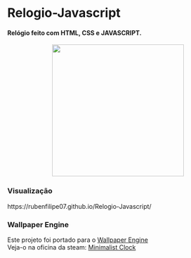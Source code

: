 # Relogio-Javascript
<h4>Relógio feito com HTML, CSS e JAVASCRIPT. </h4>
<p align="center">
  <a href="https://rubenfilipe07.github.io/Relogio-Javascript/">  <img src="https://rubenfilipe07.github.io/imagens/relogio.gif"  width="300">
  </a>
</p>

<h3>Visualização</h3> 
https://rubenfilipe07.github.io/Relogio-Javascript/

<h3>Wallpaper Engine</h3> 
<p> Este projeto foi portado para o <a href="https://store.steampowered.com/app/431960/Wallpaper_Engine/">Wallpaper Engine</a> </br>
Veja-o na oficina da steam: <a href="https://steamcommunity.com/sharedfiles/filedetails/?id=2215133654">Minimalist Clock</a>
</p>
